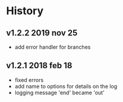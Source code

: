 # History

## v1.2.2 2019 nov 25
- add error handler for branches

## v1.2.1 2018 feb 18
- fixed errors
- add name to options for details on the log
- logging message 'end' became 'out'
